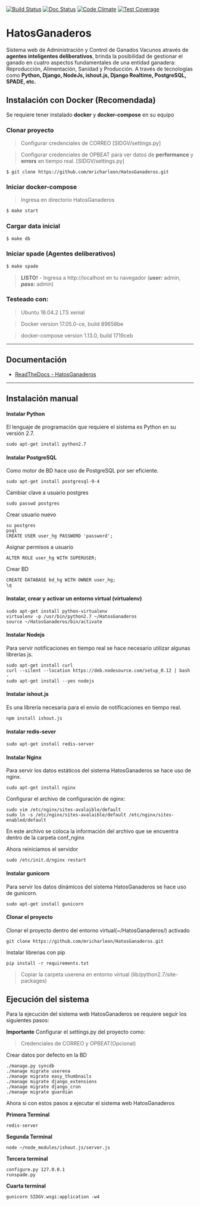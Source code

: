 [![Build Status](https://travis-ci.org/mricharleon/HatosGanaderos.svg?branch=master)](https://travis-ci.org/mricharleon/HatosGanaderos)
[![Doc Status](https://readthedocs.org/projects/hatosganaderos/badge/?version=master)](http://hatosganaderos.readthedocs.io)
[![Code Climate](https://codeclimate.com/github/mricharleon/HatosGanaderos/badges/gpa.svg)](https://codeclimate.com/github/mricharleon/HatosGanaderos)
[![Test Coverage](https://codeclimate.com/github/mricharleon/HatosGanaderos/badges/coverage.svg)](https://codeclimate.com/github/mricharleon/HatosGanaderos/coverage)

# HatosGanaderos #
Sistema web de Administración y Control de Ganados Vacunos através de **agentes inteligentes deliberativos**, brinda la posibilidad de gestionar el ganado en cuatro aspectos fundamentales de una entidad ganadera: Reproducción, Alimentación, Sanidad y Producción. A través de tecnologías como **Python, Django, NodeJs, ishout.js, Django Realtime, PostgreSQL, SPADE, etc.**

## Instalación con Docker (Recomendada)
Se requiere tener instalado **docker** y **docker-compose** en su equipo

### Clonar proyecto
> Configurar credenciales de CORREO [SIDGV/settings.py]

> Configurar credenciales de OPBEAT para ver datos de **performance** y **errors** en tiempo real. [SIDGV/settings.py]

```shell
$ git clone https://github.com/mricharleon/HatosGanaderos.git
```

### Iniciar docker-compose
> Ingresa en directorio HatosGanaderos

```bash
$ make start
```

### Cargar data inicial
```bash
$ make db
```

### Iniciar spade (Agentes deliberativos)
```bash
$ make spade
```

> **LISTO!** - Ingresa a http://localhost en tu navegador (***user:*** admin, ***pass:*** admin)

### Testeado con:
> Ubuntu 16.04.2 LTS xenial

> Docker version 17.05.0-ce, build 89658be

> docker-compose version 1.13.0, build 1719ceb

------
## Documentación
- [ReadTheDocs - HatosGanaderos](http://hatosganaderos.readthedocs.io/)
------


## Instalación manual

#### Instalar Python ####
El lenguaje de programación que requiere el sistema es Python en su versión 2.7.

    sudo apt-get install python2.7

#### Instalar PostgreSQL ####
Como motor de BD hace uso de PostgreSQL por ser eficiente.

    sudo apt-get install postgresql-9-4

Cambiar clave a usuario postgres

    sudo passwd postgres

Crear usuario nuevo

    su postgres
    psql
    CREATE USER user_hg PASSWORD 'password';

Asignar permisos a usuario

    ALTER ROLE user_hg WITH SUPERUSER;

Crear BD

    CREATE DATABASE bd_hg WITH OWNER user_hg;
    \q

#### Instalar, crear y activar un entorno virtual (virtualenv) ####

    sudo apt-get install python-virtualenv
    virtualenv -p /usr/bin/python2.7 ~/HatosGanaderos
    source ~/HatosGanaderos/bin/activate

#### Instalar Nodejs ####
Para servir notificaciones en tiempo real se hace necesario utilizar algunas librerías js.

    sudo apt-get install curl
    curl --silent --location https://deb.nodesource.com/setup_0.12 | bash -
    sudo apt-get install --yes nodejs

#### Instalar ishout.js ####
Es una librería necesaria para el envio de notificaciones en tiempo real.

    npm install ishout.js

#### Instalar redis-sever ####

    sudo apt-get install redis-server

#### Instalar Nginx ####
Para servir los datos estáticos del sistema HatosGanaderos se hace uso de nginx.

    sudo apt-get install nginx

Configurar el archivo de configuración de nginx:

    sudo vim /etc/nginx/sites-avalaible/default
    sudo ln -s /etc/nginx/sites-avalaible/default /etc/nginx/sites-enabled/default

En este archivo se coloca la información del archivo que se encuentra dentro de la carpeta conf_nginx

Ahora reiniciamos el servidor

    sudo /etc/init.d/nginx restart

#### Instalar gunicorn ####
Para servir los datos dinámicos del sistema HatosGanaderos se hace uso de gunicorn.

    sudo apt-get install gunicorn

#### Clonar el proyecto ####

Clonar el proyecto dentro del entorno virtual(~/HatosGanaderos/) activado

    git clone https://github.com/mricharleon/HatosGanaderos.git

Instalar librerias con pip

    pip install -r requirements.txt

  > Copiar la carpeta userena en entorno virtual (lib/python2.7/site-packages)

## Ejecución del sistema  ##
Para la ejecución del sistema web HatosGanaderos se requiere seguir los siguientes pasos:

**Importante**
Configurar el settings.py del proyecto como:

> Credenciales de CORREO y OPBEAT(Opcional)

Crear datos por defecto en la BD

    ./manage.py syncdb
    ./manage migrate userena
    ./manage migrate easy_thumbnails
    ./manage migrate django_extensions
    ./manage migrate django_cron
    ./manage migrate guardian

Ahora si con estos pasos a ejecutar el sistema web HatosGanaderos

**Primera Terminal**

    redis-server

**Segunda Terminal**

    node ~/node_modules/ishout.js/server.js

**Tercera terminal**

    configure.py 127.0.0.1
    runspade.py

**Cuarta terminal**

    gunicorn SIDGV.wsgi:application -w4
